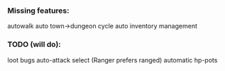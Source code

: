 ### Missing features:
autowalk
auto town->dungeon cycle
auto inventory management

### TODO (will do):
loot bugs
auto-attack select (Ranger prefers ranged)
automatic hp-pots

